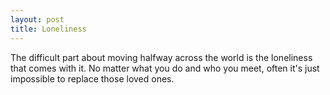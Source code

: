 ```yaml
---
layout: post
title: Loneliness
---
```


The difficult part about moving halfway across the world is the loneliness that
comes with it. No matter what you do and who you meet, often it's just
impossible to replace those loved ones.
